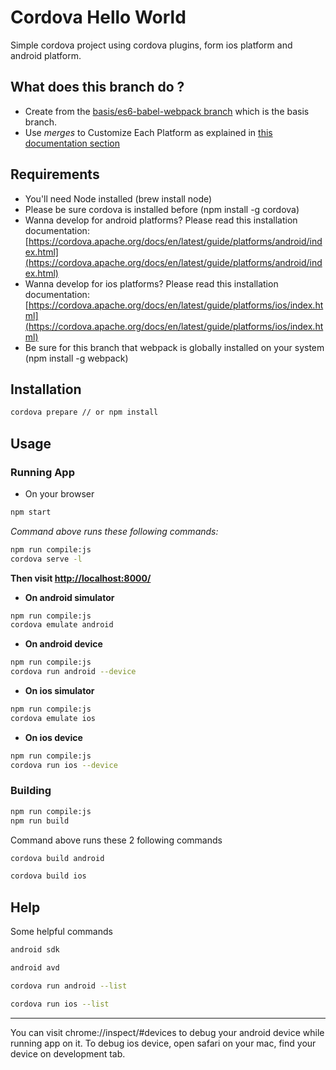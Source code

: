 # Cordova Hello World

Simple cordova project using cordova plugins, form ios platform and android platform.

## What does this branch do ?
- Create from the [basis/es6-babel-webpack branch](https://github.com/proustibat/cordova-hello-world/tree/basis/es6-babel-webpack) which is the basis branch.
- Use *merges* to Customize Each Platform as explained in [this documentation section](https://cordova.apache.org/docs/en/latest/guide/cli/index.html#using-merges-to-customize-each-platform)

## Requirements

- You'll need Node installed (brew install node)
- Please be sure cordova is installed before (npm install -g cordova)
- Wanna develop for android platforms? Please read this installation documentation:[https://cordova.apache.org/docs/en/latest/guide/platforms/android/index.html](https://cordova.apache.org/docs/en/latest/guide/platforms/android/index.html)
- Wanna develop for ios platforms? Please read this installation documentation:[https://cordova.apache.org/docs/en/latest/guide/platforms/ios/index.html](https://cordova.apache.org/docs/en/latest/guide/platforms/ios/index.html)
- Be sure for this branch that webpack is globally installed on your system (npm install -g webpack)

## Installation
```sh
cordova prepare // or npm install
```


## Usage

### Running App

* On your browser

```sh
npm start
```

*Command above runs these following commands:*

```sh
npm run compile:js
cordova serve -l
```

**Then visit [http://localhost:8000/](http://localhost:8000/)**

* **On android simulator**
 
```sh
npm run compile:js
cordova emulate android
```

* **On android device**
 
```sh
npm run compile:js
cordova run android --device
```


* **On ios simulator**
 
```sh
npm run compile:js
cordova emulate ios
```

* **On ios device**
 
```sh
npm run compile:js
cordova run ios --device
```

### Building

```sh
npm run compile:js
npm run build
```
Command above runs these 2 following commands

```sh
cordova build android
```

```sh
cordova build ios
```

## Help
Some helpful commands

```sh
android sdk
```

```sh
android avd
```

```sh
cordova run android --list
```

```sh
cordova run ios --list
```

_____

You can visit chrome://inspect/#devices to debug your android device while running app on it.
To debug ios device, open safari on your mac, find your device on development tab.


